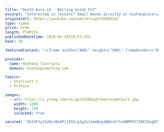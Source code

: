 ```yaml
---
title: "Death Aura LE - Walling Guide PvZ"
excerpt: "Interested in lessons? Email Devon directly at hushangtutorials@outlook.com ------------------------------------------------------------------------------------------------------- Want to support HuShang Tutorials directly? Patreon is a website where you can contribute a monthly donation that will help"
originalUrl: https://youtube.com/watch?v=gntIHZ8kSqY
type: video
price: Free
length: PT4M17S
publishedDateTime: 2020-05-28T16:53:42Z
heat: 50

featuredContent: "<iframe width=\"800\" height=\"500\" frameborder=\"0\" src=\"https://www.youtube.com/embed/gntIHZ8kSqY\" allow=\"accelerometer; autoplay; encrypted-media; gyroscope; picture-in-picture\" allowfullscreen></iframe>"

provider:
  name: HuShang Tutorials
  domain: hushangcoaching.com

topics:
  - StarCraft 2
  - Protoss

images:
  - url: https://i.ytimg.com/vi/gntIHZ8kSqY/maxresdefault.jpg
    width: 1280
    height: 720
    isCached: true

secured: "2h24FSyjGzKxsRekPJjEH1rg1g2nJzemDog1NAk+UrSn4WMPKI7ZAK25pgQ7IooYoGKP4OsBah2xi49WDQ4zgqaRAJXl/HqKWVPgHJZzlZkOlLDv7BL1JB+y/G0CWPPMVUIU3aoZw15nL/+HCM4lOsmkPHrKe55GKak4uy8544y7mo0n7VvR7GSbDl9jvhDuSc18VsiQ71x6Jd8zk3Em5PjwXz5/YhmpgG8gRv5GOYENEYmeiTqfPae7bnMfQPqu1NGWf2J+dfK1qPzUF8wjeSxVdyiVXHaoRtRYokvO6gGunuGqbQY4lELKSCppue6xpKrWS1S1X5tHrAOcLqcgoBMGtYzdYx3UG2mQeBy3suHmLgobr/+JbZ2NPCbZYeFgi6/bOKRtB8DIMIz7R/k00AVjFgMumzSQxNRNL6GRRzA=;D1L0esCZe2ZU4TWVcGwXLg=="
---
```


